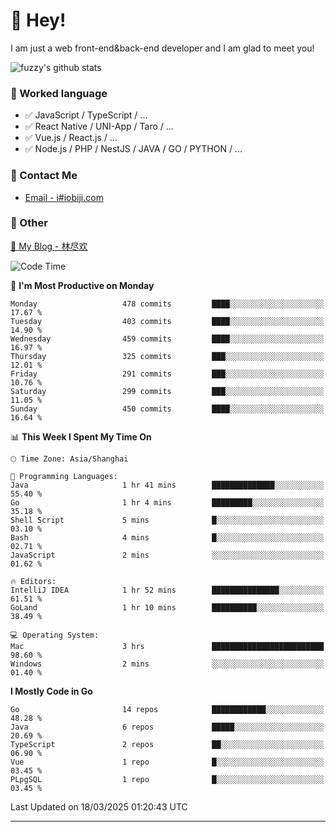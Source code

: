 # 👋 Hey!

I am just a web front-end&back-end developer and I am glad to meet you!

![fuzzy's github stats](https://github-readme-stats.vercel.app/api?username=JaydenForYou&&show_icons=true&&title_color=1abc9c&&icon_color=1abc9c)


### 📝 Worked language

- ✅ JavaScript / TypeScript / ...
- ✅ React Native / UNI-App / Taro / ...
- ✅ Vue.js / React.js / ...
- ✅ Node.js / PHP / NestJS / JAVA / GO / PYTHON / ...

### 📮 Contact Me

- [Email - i#iobiji.com](mailto:i@iobiji.com)


### 🤪 Other

[📌 My Blog - 林尽欢](https://iobiji.com)

<!--START_SECTION:waka-->
![Code Time](http://img.shields.io/badge/Code%20Time-1%2C584%20hrs%2022%20mins-blue)

📅 **I'm Most Productive on Monday** 

```text
Monday                   478 commits         ████░░░░░░░░░░░░░░░░░░░░░   17.67 % 
Tuesday                  403 commits         ████░░░░░░░░░░░░░░░░░░░░░   14.90 % 
Wednesday                459 commits         ████░░░░░░░░░░░░░░░░░░░░░   16.97 % 
Thursday                 325 commits         ███░░░░░░░░░░░░░░░░░░░░░░   12.01 % 
Friday                   291 commits         ███░░░░░░░░░░░░░░░░░░░░░░   10.76 % 
Saturday                 299 commits         ███░░░░░░░░░░░░░░░░░░░░░░   11.05 % 
Sunday                   450 commits         ████░░░░░░░░░░░░░░░░░░░░░   16.64 % 
```


📊 **This Week I Spent My Time On** 

```text
🕑︎ Time Zone: Asia/Shanghai

💬 Programming Languages: 
Java                     1 hr 41 mins        ██████████████░░░░░░░░░░░   55.40 % 
Go                       1 hr 4 mins         █████████░░░░░░░░░░░░░░░░   35.18 % 
Shell Script             5 mins              █░░░░░░░░░░░░░░░░░░░░░░░░   03.10 % 
Bash                     4 mins              █░░░░░░░░░░░░░░░░░░░░░░░░   02.71 % 
JavaScript               2 mins              ░░░░░░░░░░░░░░░░░░░░░░░░░   01.62 % 

🔥 Editors: 
IntelliJ IDEA            1 hr 52 mins        ███████████████░░░░░░░░░░   61.51 % 
GoLand                   1 hr 10 mins        ██████████░░░░░░░░░░░░░░░   38.49 % 

💻 Operating System: 
Mac                      3 hrs               █████████████████████████   98.60 % 
Windows                  2 mins              ░░░░░░░░░░░░░░░░░░░░░░░░░   01.40 % 
```

**I Mostly Code in Go** 

```text
Go                       14 repos            ████████████░░░░░░░░░░░░░   48.28 % 
Java                     6 repos             █████░░░░░░░░░░░░░░░░░░░░   20.69 % 
TypeScript               2 repos             ██░░░░░░░░░░░░░░░░░░░░░░░   06.90 % 
Vue                      1 repo              █░░░░░░░░░░░░░░░░░░░░░░░░   03.45 % 
PLpgSQL                  1 repo              █░░░░░░░░░░░░░░░░░░░░░░░░   03.45 % 
```




 Last Updated on 18/03/2025 01:20:43 UTC
<!--END_SECTION:waka-->
---
